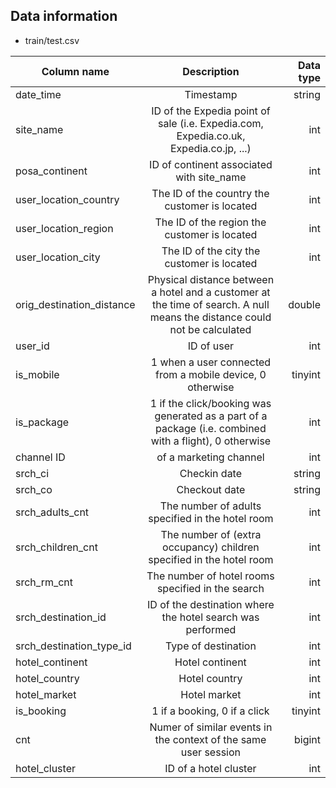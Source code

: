 ## Data information
* train/test.csv 

| Column name   | Description   | Data type |
| ------------- |:-------------:| ---------:|
| date_time     | Timestamp     | string	|
| site_name		| ID of the Expedia point of sale (i.e. Expedia.com, Expedia.co.uk, Expedia.co.jp, ...)	|int|
|posa_continent|	ID of continent associated with site_name |	int|
|user_location_country|	The ID of the country the customer is located	|int|
|user_location_region|	The ID of the region the customer is located	|int|
|user_location_city|	The ID of the city the customer is located	|int|
|orig_destination_distance|	Physical distance between a hotel and a customer at the time of search. A null means the distance could not be calculated	|double|
|user_id|	ID of user|	int|
|is_mobile|	1 when a user connected from a mobile device, 0 otherwise	|tinyint|
|is_package|	1 if the click/booking was generated as a part of a package (i.e. combined with a flight), 0 otherwise	|int|
|channel	ID| of a marketing channel	|int|
|srch_ci|	Checkin date	|string|
|srch_co|	Checkout date	|string|
|srch_adults_cnt|	The number of adults specified in the hotel room	|int|
|srch_children_cnt|	The number of (extra occupancy) children specified in the hotel room	|int|
|srch_rm_cnt|	The number of hotel rooms specified in the search	|int|
|srch_destination_id|	ID of the destination where the hotel search was performed	|int|
|srch_destination_type_id|	Type of destination	|int|
|hotel_continent|	Hotel continent	|int|
|hotel_country|	Hotel country	|int|
|hotel_market|	Hotel market	|int|
|is_booking|	1 if a booking, 0 if a click	|tinyint|
|cnt|	Numer of similar events in the context of the same user session	|bigint|
|hotel_cluster|	ID of a hotel cluster	|int|
